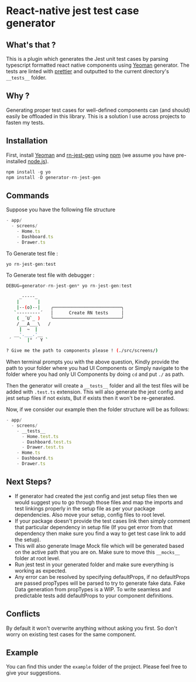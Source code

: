 # React-native jest test case generator

## What's that ?

This is a plugin which generates the Jest unit test cases by parsing typescript formatted react native components using [Yeoman](http://yeoman.io) generator.
The tests are linted with [prettier](https://github.com/prettier/prettier) and outputted to the current directory's ```__tests__``` folder.

## Why ?

Generating proper test cases for well-defined components can (and should) easily be offloaded in this library. This is a solution I use across projects to fasten my tests.

## Installation

First, install [Yeoman](http://yeoman.io) and [rn-jest-gen](https://github.com/sur950/generator-jest-rn) using [npm](https://www.npmjs.com/) (we assume you have pre-installed [node.js](https://nodejs.org/)).

```js
npm install -g yo
npm install -D generator-rn-jest-gen
```

## Commands

Suppose you have the following file structure

```js
- app/
  - screens/
    - Home.ts
    - Dashboard.ts
    - Drawer.ts
```

To Generate test file :

```js
yo rn-jest-gen:test
```

To Generate test file with debugger :

```js
DEBUG=generator-rn-jest-gen* yo rn-jest-gen:test
```

```bash
     _-----_     
    |       |    
    |--(o)--|    ╭──────────────────────────╮
   `---------´   │      Create RN tests     │
    ( _´U`_ )    ╰──────────────────────────╯
    /___A___\   /
     |  ~  |     
   __'.___.'__   
 ´   `  |° ´ Y ` 

? Give me the path to components please ! (./src/screens/)
```

When terminal prompts you with the above question, Kindly provide the path to your folder where you had UI Components or Simply navigate to the folder where you had only UI Components by doing ```cd``` and put ```./``` as path.

Then the generator will create a ```__tests__``` folder and all the test files will be added with `.test.ts` extension. This will also generate the jest config and jest setup files if not exists, But if exists then it won't be re-generated.

Now, if we consider our example then the folder structure will be as follows:

```js
- app/
  - screens/
    - __tests__
      - Home.test.ts
      - Dashboard.test.ts
      - Drawer.test.ts
    - Home.ts
    - Dashboard.ts
    - Drawer.ts
```

## Next Steps?

- If generator had created the jest config and jest setup files then we would suggest you to go through those files and map the imports and test linkings properly in the setup file as per your package dependencies. Also move your setup, config files to root level.
- If your package doesn't provide the test cases link then simply comment that particular dependency in setup file (If you get error from that dependency then make sure you find a way to get test case link to add the setup).
- This will also generate Image Mock file which will be generated based on the active path that you are on. Make sure to move this `__mocks__` folder at root level.
- Run jest test in your generated folder and make sure everything is working as expected.
- Any error can be resolved by specifying defaultProps, if no defaultProps are passed propTypes will be parsed to try to generate fake data. Fake Data generation from propTypes is a WIP.
To write seamless and predictable tests add defaultProps to your component definitions.

## Conflicts

By default it won't overwrite anything without asking you first. So don't worry on existing test cases for the same component.

## Example

You can find this under the `example` folder of the project. Please feel free to give your suggestions.
